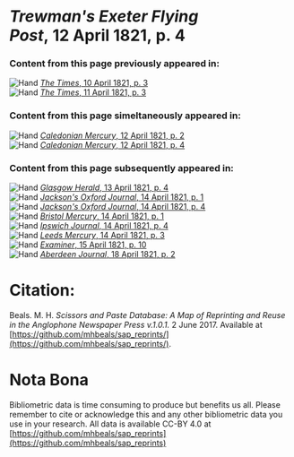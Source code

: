 # *Trewman's Exeter Flying Post*, 12 April 1821, p. 4  
  
### Content from this page previously appeared in:  
![Hand](http://scissorsandpaste.net/wp-content/uploads/2017/06/smallhandpointer.png) [*The Times*, 10 April 1821, p. 3](https://mhbeals.github.io/sap_html/The-Times/The-Times-10-April-1821-p-3)  
![Hand](http://scissorsandpaste.net/wp-content/uploads/2017/06/smallhandpointer.png) [*The Times*, 11 April 1821, p. 3](https://mhbeals.github.io/sap_html/The-Times/The-Times-11-April-1821-p-3)  
  
### Content from this page simeltaneously appeared in:  
![Hand](http://scissorsandpaste.net/wp-content/uploads/2017/06/smallhandpointer.png) [*Caledonian Mercury*, 12 April 1821, p. 2](https://mhbeals.github.io/sap_html/Caledonian-Mercury/Caledonian-Mercury-12-April-1821-p-2)  
![Hand](http://scissorsandpaste.net/wp-content/uploads/2017/06/smallhandpointer.png) [*Caledonian Mercury*, 12 April 1821, p. 4](https://mhbeals.github.io/sap_html/Caledonian-Mercury/Caledonian-Mercury-12-April-1821-p-4)  
  
### Content from this page subsequently appeared in:  
![Hand](http://scissorsandpaste.net/wp-content/uploads/2017/06/smallhandpointer.png) [*Glasgow Herald*, 13 April 1821, p. 4](https://mhbeals.github.io/sap_html/Glasgow-Herald/Glasgow-Herald-13-April-1821-p-4)  
![Hand](http://scissorsandpaste.net/wp-content/uploads/2017/06/smallhandpointer.png) [*Jackson's Oxford Journal*, 14 April 1821, p. 1](https://mhbeals.github.io/sap_html/Jackson's-Oxford-Journal/Jackson's-Oxford-Journal-14-April-1821-p-1)  
![Hand](http://scissorsandpaste.net/wp-content/uploads/2017/06/smallhandpointer.png) [*Jackson's Oxford Journal*, 14 April 1821, p. 4](https://mhbeals.github.io/sap_html/Jackson's-Oxford-Journal/Jackson's-Oxford-Journal-14-April-1821-p-4)  
![Hand](http://scissorsandpaste.net/wp-content/uploads/2017/06/smallhandpointer.png) [*Bristol Mercury*, 14 April 1821, p. 1](https://mhbeals.github.io/sap_html/Bristol-Mercury/Bristol-Mercury-14-April-1821-p-1)  
![Hand](http://scissorsandpaste.net/wp-content/uploads/2017/06/smallhandpointer.png) [*Ipswich Journal*, 14 April 1821, p. 4](https://mhbeals.github.io/sap_html/Ipswich-Journal/Ipswich-Journal-14-April-1821-p-4)  
![Hand](http://scissorsandpaste.net/wp-content/uploads/2017/06/smallhandpointer.png) [*Leeds Mercury*, 14 April 1821, p. 3](https://mhbeals.github.io/sap_html/Leeds-Mercury/Leeds-Mercury-14-April-1821-p-3)  
![Hand](http://scissorsandpaste.net/wp-content/uploads/2017/06/smallhandpointer.png) [*Examiner*, 15 April 1821, p. 10](https://mhbeals.github.io/sap_html/Examiner/Examiner-15-April-1821-p-10)  
![Hand](http://scissorsandpaste.net/wp-content/uploads/2017/06/smallhandpointer.png) [*Aberdeen Journal*, 18 April 1821, p. 2](https://mhbeals.github.io/sap_html/Aberdeen-Journal/Aberdeen-Journal-18-April-1821-p-2)  


# Citation: 

Beals. M. H. *Scissors and Paste Database: A Map of Reprinting and Reuse in the Anglophone Newspaper Press v.1.0.1.* 2 June 2017. Available at [https://github.com/mhbeals/sap_reprints/](https://github.com/mhbeals/sap_reprints/). 

# Nota Bona

Bibliometric data is time consuming to produce but benefits us all. Please remember to cite or acknowledge this and any other bibliometric data you use in your research. All data is available CC-BY 4.0 at [https://github.com/mhbeals/sap_reprints](https://github.com/mhbeals/sap_reprints)